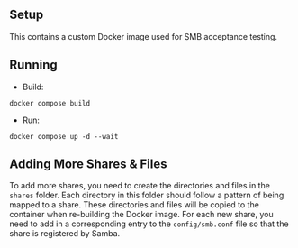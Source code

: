 ## Setup

This contains a custom Docker image used for SMB acceptance testing.

## Running

- Build:
```shell
docker compose build
```

- Run:
```shell
docker compose up -d --wait
```

## Adding More Shares & Files

To add more shares, you need to create the directories and files in the `shares` folder.
Each directory in this folder should follow a pattern of being mapped to a share.
These directories and files will be copied to the container when re-building the Docker image.
For each new share, you need to add in a corresponding entry to the `config/smb.conf` file so that the share is registered by Samba.
